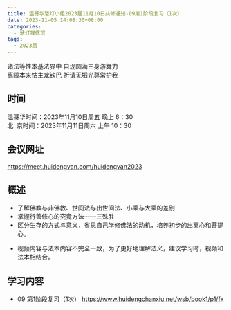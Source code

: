 ```yaml
---
title: 温哥华慧灯小组2023届11月10日共修通知-09第1阶段复习（1次）
date: 2023-11-05 14:08:30+08:00
categories:
  - 慧灯禅修班
tags:
  - 2023届
---
```

诸法等性本基法界中 自现圆满三身游舞力\
离障本来怙主龙钦巴 祈请无垢光尊常护我

## 时间

温哥华时间：2023年11月10日周五 晚上 6：30\
北  京时间：2023年11月11日周六 上午 10：30

## 会议网址

<https://meet.huidengvan.com/huidengvan2023>


## 概述

- 了解佛教与非佛教、世间法与出世间法、小乘与大乘的差别
- 掌握行善修心的究竟方法——三殊胜
- 区分生存的方式与意义，省思自己学修佛法的动机，培养初步的出离心和菩提心。
* 视频内容与法本内容不完全一致，为了更好地理解法义，建议学习时，视频和法本相结合。 

## 学习内容

- 09 第1阶段复习（1次） <https://www.huidengchanxiu.net/wsb/book1/p1/fx>